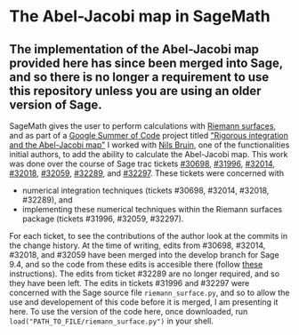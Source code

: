 # The Abel-Jacobi map in SageMath

## The implementation of the Abel-Jacobi map provided here has since been merged into Sage, and so there is no longer a requirement to use this repository unless you are using an older version of Sage.

SageMath gives the user to perform calculations with [Riemann surfaces](https://doc.sagemath.org/html/en/reference/curves/sage/schemes/riemann_surfaces/riemann_surface.html), and as part of a [Google Summer of Code](https://summerofcode.withgoogle.com/) project titled ["Rigorous integration and the Abel-Jacobi map"](https://summerofcode.withgoogle.com/projects/#5395494311821312) I worked with [Nils Bruin](http://www.cecm.sfu.ca/~nbruin/index.shtml), one of the functionalities initial authors, to add the ability to calculate the Abel-Jacobi map. This work was done over the course of Sage trac tickets [#30698](https://trac.sagemath.org/ticket/30698), [#31996](https://trac.sagemath.org/ticket/31996), [#32014](https://trac.sagemath.org/ticket/32014), [#32018](https://trac.sagemath.org/ticket/32018), [#32059](https://trac.sagemath.org/ticket/32059), [#32289](https://trac.sagemath.org/ticket/32289), and [#32297](https://trac.sagemath.org/ticket/32297). These tickets were concerned with 
* numerical integration techniques (tickets #30698, #32014, #32018, #32289), and 
* implementing these numerical techniques within the Riemann surfaces package (tickets #31996, #32059, #32297).

For each ticket, to see the contributions of the author look at the commits in the change history. At the time of writing, edits from #30698, #32014, #32018, and #32059 have been merged into the develop branch for Sage 9.4, and so the code from these edits is accesible there (follow [these](https://doc.sagemath.org/html/en/developer/walk_through.html) instructions). The edits from ticket #32289 are no longer required, and so they have been left. The edits in tickets #31996 and #32297 were concerned with the Sage source file ``riemann_surface.py``, and so to allow the use and developement of this code before it is merged, I am presenting it here. To use the version of the code here, once downloaded, run ``load("PATH_TO_FILE/riemann_surface.py")`` in your shell.
